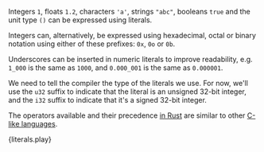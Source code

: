 Integers `1`, floats `1.2`, characters `'a'`, strings `"abc"`, booleans `true`
and the unit type `()` can be expressed using literals.

Integers can, alternatively, be expressed using hexadecimal, octal or binary
notation using either of these prefixes: `0x`, `0o` or `0b`.

Underscores can be inserted in numeric literals to improve readability, e.g.
`1_000` is the same as `1000`, and `0.000_001` is the same as `0.000001`.

We need to tell the compiler the type of the literals we use. For now,
we'll use the `u32` suffix to indicate that the literal is an unsigned 32-bit
integer, and the `i32` suffix to indicate that it's a signed 32-bit integer.

The operators available and their precedence [in Rust][rust op-prec] are similar to other
[C-like languages][op-prec].

{literals.play}

[rust op-prec]: http://doc.rust-lang.org/reference.html#operator-precedence
[op-prec]: https://en.wikipedia.org/wiki/Operator_precedence#Programming_languages
